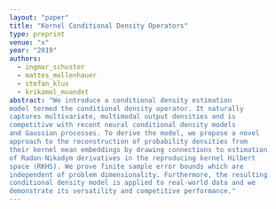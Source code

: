 ```yaml
---
layout: "paper"
title: "Kernel Conditional Density Operators"
type: preprint
venue: "x" 
year: "2019"
authors:
  - ingmar_schuster
  - mattes_mollenhauer
  - stefan_klus
  - krikamol_muandet
abstract: "We introduce a conditional density estimation
model termed the conditional density operator. It naturally
captures multivariate, multimodal output densities and is
competitive with recent neural conditional density models
and Gaussian processes. To derive the model, we propose a novel
approach to the reconstruction of probability densities from
their kernel mean embeddings by drawing connections to estimation
of Radon-Nikodym derivatives in the reproducing kernel Hilbert
space (RKHS). We prove finite sample error bounds which are
independent of problem dimensionality. Furthermore, the resulting
conditional density model is applied to real-world data and we
demonstrate its versatility and competitive performance."
---
```

